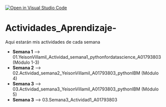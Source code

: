 [![Open in Visual Studio Code](https://classroom.github.com/assets/open-in-vscode-c66648af7eb3fe8bc4f294546bfd86ef473780cde1dea487d3c4ff354943c9ae.svg)](https://classroom.github.com/online_ide?assignment_repo_id=8461612&assignment_repo_type=AssignmentRepo)
# Actividades_Aprendizaje-
Aqui estarán mis actividades de cada semana

* **Semana 1** -->  01.YeisonVillamil_Actividad_semana1_pythonfordatascience_A01793803 (Módulo 1-3)
* **Semana 2** -->  02.Actividad_semana2_YeisonVillamil_A01793803_pythonIBM (Módulo 4)
* **Semana 3** -->  03.Actividad_semana3_YeisonVillamil_A01793803_pythonIBM (Módulo 5)
* **Semana 3** -->  03.Semana3_Actividad1_A01793803
